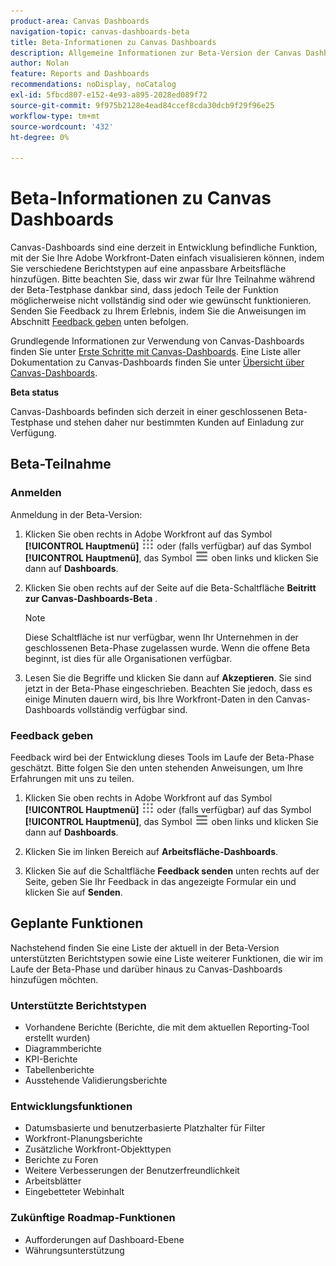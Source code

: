 ```yaml
---
product-area: Canvas Dashboards
navigation-topic: canvas-dashboards-beta
title: Beta-Informationen zu Canvas Dashboards
description: Allgemeine Informationen zur Beta-Version der Canvas Dashboards
author: Nolan
feature: Reports and Dashboards
recommendations: noDisplay, noCatalog
exl-id: 5fbcd807-e152-4e93-a895-2028ed089f72
source-git-commit: 9f975b2128e4ead84ccef8cda30dcb9f29f96e25
workflow-type: tm+mt
source-wordcount: '432'
ht-degree: 0%

---
```


# Beta-Informationen zu Canvas Dashboards

Canvas-Dashboards sind eine derzeit in Entwicklung befindliche Funktion, mit der Sie Ihre Adobe Workfront-Daten einfach visualisieren können, indem Sie verschiedene Berichtstypen auf eine anpassbare Arbeitsfläche hinzufügen. Bitte beachten Sie, dass wir zwar für Ihre Teilnahme während der Beta-Testphase dankbar sind, dass jedoch Teile der Funktion möglicherweise nicht vollständig sind oder wie gewünscht funktionieren. Senden Sie Feedback zu Ihrem Erlebnis, indem Sie die Anweisungen im Abschnitt [Feedback geben](#provide-feedback) unten befolgen.

Grundlegende Informationen zur Verwendung von Canvas-Dashboards finden Sie unter [Erste Schritte mit Canvas-Dashboards](/help/quicksilver/reports-and-dashboards/canvas-dashboards/manage-canvas-dashboards/get-started-canvas-dashboards.md).
Eine Liste aller Dokumentation zu Canvas-Dashboards finden Sie unter [Übersicht über Canvas-Dashboards](/help/quicksilver/reports-and-dashboards/canvas-dashboards/canvas-dashboards-overview.md).

**Beta status**

Canvas-Dashboards befinden sich derzeit in einer geschlossenen Beta-Testphase und stehen daher nur bestimmten Kunden auf Einladung zur Verfügung.

## Beta-Teilnahme

### Anmelden

Anmeldung in der Beta-Version:

1. Klicken Sie oben rechts in Adobe Workfront auf das Symbol **[!UICONTROL Hauptmenü]** ![Hauptmenü](/help/_includes/assets/main-menu-icon.png) oder (falls verfügbar) auf das Symbol **[!UICONTROL Hauptmenü]**, das Symbol ![Hauptmenü](/help/_includes/assets/main-menu-icon-left-nav.png) oben links und klicken Sie dann auf **Dashboards**.

1. Klicken Sie oben rechts auf der Seite auf die Beta-Schaltfläche **Beitritt zur Canvas-Dashboards-Beta** .

   >[!NOTE]
   >
   >Diese Schaltfläche ist nur verfügbar, wenn Ihr Unternehmen in der geschlossenen Beta-Phase zugelassen wurde. Wenn die offene Beta beginnt, ist dies für alle Organisationen verfügbar.

1. Lesen Sie die Begriffe und klicken Sie dann auf **Akzeptieren**. Sie sind jetzt in der Beta-Phase eingeschrieben. Beachten Sie jedoch, dass es einige Minuten dauern wird, bis Ihre Workfront-Daten in den Canvas-Dashboards vollständig verfügbar sind.

### Feedback geben

Feedback wird bei der Entwicklung dieses Tools im Laufe der Beta-Phase geschätzt. Bitte folgen Sie den unten stehenden Anweisungen, um Ihre Erfahrungen mit uns zu teilen.

1. Klicken Sie oben rechts in Adobe Workfront auf das Symbol **[!UICONTROL Hauptmenü]** ![Hauptmenü](/help/_includes/assets/main-menu-icon.png) oder (falls verfügbar) auf das Symbol **[!UICONTROL Hauptmenü]**, das Symbol ![Hauptmenü](/help/_includes/assets/main-menu-icon-left-nav.png) oben links und klicken Sie dann auf **Dashboards**.

1. Klicken Sie im linken Bereich auf **Arbeitsfläche-Dashboards**.

1. Klicken Sie auf die Schaltfläche **Feedback senden** unten rechts auf der Seite, geben Sie Ihr Feedback in das angezeigte Formular ein und klicken Sie auf **Senden**.

## Geplante Funktionen

Nachstehend finden Sie eine Liste der aktuell in der Beta-Version unterstützten Berichtstypen sowie eine Liste weiterer Funktionen, die wir im Laufe der Beta-Phase und darüber hinaus zu Canvas-Dashboards hinzufügen möchten.

### Unterstützte Berichtstypen

* Vorhandene Berichte (Berichte, die mit dem aktuellen Reporting-Tool erstellt wurden)
* Diagrammberichte
* KPI-Berichte
* Tabellenberichte
* Ausstehende Validierungsberichte

### Entwicklungsfunktionen

* Datumsbasierte und benutzerbasierte Platzhalter für Filter
* Workfront-Planungsberichte
* Zusätzliche Workfront-Objekttypen
* Berichte zu Foren
* Weitere Verbesserungen der Benutzerfreundlichkeit
* Arbeitsblätter
* Eingebetteter Webinhalt

### Zukünftige Roadmap-Funktionen

* Aufforderungen auf Dashboard-Ebene
* Währungsunterstützung
